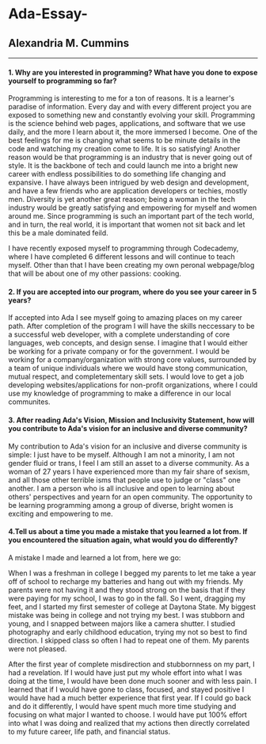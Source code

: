 # Ada-Essay-
## Alexandria M. Cummins
-----
#### 1. Why are you interested in programming? What have you done to expose yourself to programming so far? 
Programming is interesting to me for a ton of reasons. It is a learner's paradise of information. Every day and with every different project you are exposed to something new and constantly evolving your skill. Programming is the science behind web pages, applications, and software that we use daily, and the more I learn about it, the more immersed I become. One of the best feelings for me is changing what seems to be minute details in the code and watching my creation come to life. It is so satisfying! Another reason would be that programming is an industry that is never going out of style. It is the backbone of tech and could launch me into a bright new career with endless possibilities to do something life changing and expansive. I have always been intrigued by web design and development, and have a few friends who are application developers or techies, mostly men. Diversity is yet another great reason; being a woman in the tech industry would be greatly satisfying and empowering for myself and women around me. Since programming is such an important part of the tech world, and in turn, the real world, it is important that women not sit back and let this be a male dominated feild. 

I have recently exposed myself to programming through Codecademy, where I have completed 6 different lessons and will continue to teach myself. Other than that I have been creating my own peronal webpage/blog that will be about one of my other passions: cooking. 

  

#### 2. If you are accepted into our program, where do you see your career in 5 years? 
If accepted into Ada I see myself going to amazing places on my career path. After completion of the program I will have the skills neccessary to be a successful web developer, with a complete understanding of core languages, web concepts, and design sense. I imagine that I would either be working for a private company or for the government. I would be working for a company/organization with strong core values, surrounded by a team of unique individuals where we would have stong communication, mutual respect, and completementary skill sets. I would love to get a job developing websites/applications for non-profit organizations, where I could use my knowledge of programming to make a difference in our local communites. 


#### 3. After reading Ada's Vision, Mission and Inclusivity Statement, how will you contribute to Ada's vision for an inclusive and diverse community?  
My contribution to Ada's vision for an inclusive and diverse community is simple: I just have to be myself. Although I am not a minority, I am not gender fluid or trans, I feel I am still an asset to a diverse community.  As a woman of 27 years I have experienced more than my fair share of sexism, and all those other terrible isms that people use to judge or "class" one another. I am a person who is all inclusive and open to learning about others' perspectives and yearn for an open community. The opportunity to be learning programming among a group of diverse, bright women is exciting and empowering to me.  
   




#### 4.Tell us about a time you made a mistake that you learned a lot from. If you encountered the situation again, what would you do differently? 
A mistake I made and learned a lot from, here we go: 

When I was a freshman in college I begged my parents to let me take a year off of school to recharge my batteries and hang out with my friends. My parents were not having it and they stood strong on the basis that if they were paying for my school, I was to go in the fall. So I went, dragging my feet, and I started my first semester of college at Daytona State. My biggest mistake was being in college and not trying my best. I was stubborn and young, and I snapped between majors like a camera shutter. I studied photography and early childhood education, trying my not so best to find direction. I skipped class so often I had to repeat one of them. My parents were not pleased.

After the first year of complete misdirection and stubbornness on my part, I had a revelation. If I would have just put my whole effort into what I was doing at the time, I would have been done much sooner and with less pain. I learned that if I would have gone to class, focused, and stayed positive I would have had a much better experience that first year. If I could go back and do it differently, I would have spent much more time studying and focusing on what major I wanted to choose. I would have put 100% effort into what I was doing and realized that my actions then directly correlated to my future career, life path, and financial status. 
